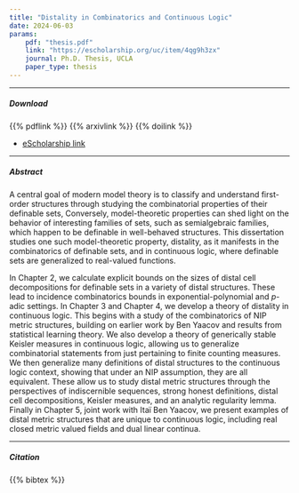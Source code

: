 ```yaml
---
title: "Distality in Combinatorics and Continuous Logic" 
date: 2024-06-03
params:
    pdf: "thesis.pdf"
    link: "https://escholarship.org/uc/item/4qg9h3zx"
    journal: Ph.D. Thesis, UCLA
    paper_type: thesis
---
```


---

##### Download


{{% pdflink %}}
{{% arxivlink %}}
{{% doilink %}}
- [eScholarship link](https://escholarship.org/uc/item/4qg9h3zx)

---

##### Abstract

A central goal of modern model theory is to classify and understand first-order structures through studying the combinatorial properties of their definable sets,
Conversely, model-theoretic properties can shed light on the behavior of interesting families of sets, such as semialgebraic families, which happen to be definable in well-behaved structures.
This dissertation studies one such model-theoretic property, distality, as it manifests in the combinatorics of definable sets,
and in continuous logic, where definable sets are generalized to real-valued functions.

In Chapter 2, we calculate explicit bounds on the sizes of distal cell decompositions for definable sets in a variety of distal structures.
These lead to incidence combinatorics bounds in exponential-polynomial and $p$-adic settings.
In Chapter 3 and Chapter 4, we develop a theory of distality in continuous logic.
This begins with a study of the combinatorics of NIP metric structures, building on earlier work by Ben Yaacov and results from statistical learning theory.
We also develop a theory of generically stable Keisler measures in continuous logic, allowing us to generalize combinatorial statements from just pertaining to finite counting measures.
We then generalize many definitions of distal structures to the continuous logic context, showing that under an NIP assumption, they are all equivalent.
These allow us to study distal metric structures through the perspectives of indiscernible sequences, strong honest definitions,
distal cell decompositions, Keisler measures, and an analytic regularity lemma.
Finally in Chapter 5, joint work with Itaï Ben Yaacov, we present examples of distal metric structures that are unique to continuous logic,
including real closed metric valued fields and dual linear continua.


---

##### Citation

{{% bibtex %}}